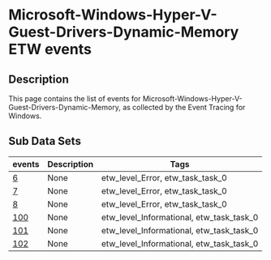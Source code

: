 # Microsoft-Windows-Hyper-V-Guest-Drivers-Dynamic-Memory ETW events

## Description
This page contains the list of events for Microsoft-Windows-Hyper-V-Guest-Drivers-Dynamic-Memory, as collected by the Event Tracing for Windows.

## Sub Data Sets
|events|Description|Tags|
|---|---|---|
|[6](events/event-6.md)|None|etw_level_Error, etw_task_task_0|
|[7](events/event-7.md)|None|etw_level_Error, etw_task_task_0|
|[8](events/event-8.md)|None|etw_level_Error, etw_task_task_0|
|[100](events/event-100.md)|None|etw_level_Informational, etw_task_task_0|
|[101](events/event-101.md)|None|etw_level_Informational, etw_task_task_0|
|[102](events/event-102.md)|None|etw_level_Informational, etw_task_task_0|
